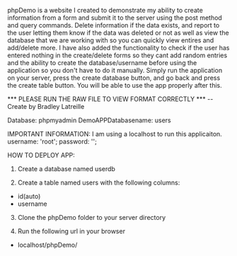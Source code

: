 phpDemo is a website I created to demonstrate my ability to create information from a form 
and submit it to the server using the post method and query commands. Delete information if the data exists, and report to the user letting them know if the data was deleted or not as well as view the database that we are working with so you can quickly view entires and add/delete more. I have also added the functionality to check if the user has entered nothing in the create/delete forms so they cant add random entries and the ability to create the database/username before using the application so you don't have to do it manually. 
Simply run the application on your server, press the create database button, and go back and press the create table button. You will be able to use the app properly after this.  

*** PLEASE RUN THE RAW FILE TO VIEW FORMAT CORRECTLY ***
-- Create by Bradley Latreille

Database: phpmyadmin 
DemoAPPDatabasename: users 

IMPORTANT INFORMATION:
I am using a localhost to run this applicaiton. 
username: 'root'; 
password: ''; 

HOW TO DEPLOY APP: 
1. Create a database named userdb

2. Create a table named users with the following columns: 
  - id(auto) 
  - username
  
3. Clone the phpDemo folder to your server directory

4. Run the following url in your browser  
  - localhost/phpDemo/

